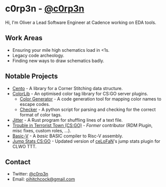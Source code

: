 # c0rp3n - [@c0rp3n](https://twitter.com/c0rp3n)

Hi, I'm Oliver a Lead Software Engineer at Cadence working on EDA tools.

## Work Areas
- Ensuring your mile high schematics load in <1s.
- Legacy code archeology.
- Finding new ways to draw schematics badly.

## Notable Projects
- [Cento](https://github.com/c0rp3n/cento) - A library for a Corner Stitching data structure.
- [ColorLib](https://github.com/c0rp3n/colorlib-sm) - An optimised color tag library for CS:GO server plugins.
  - [Color Generator](https://github.com/c0rp3n/colorlib-gen) - A code generation tool for mapping color names to escape codes.
  - [Checker](https://github.com/c0rp3n/colorlib-check) - A python script for parsing and checking for the correct format of color tags.
- [Jitter](https://github.com/c0rp3n/jitr) - A Rust program for shuffling lines of a text file.
- [Trouble in Terrorist Town (CS:GO)](https://github.com/c0rp3n/TroubleinTerroristTown) - *Former* contributor (RDM Plugin, misc fixes, custom roles, ...).
- [Basic-V](https://github.com/c0rp3n/basic-v) - A *basic* BASIC compiler to Risc-V assembly.
- [Jump Stats CS:GO](https://github.com/c0rp3n/jump-stats-csgo) - Updated version of [ceLoFaN](https://github.com/ceLoFaN/jump-stats-csgo)'s jump stats plugin for CLWO TTT.

## Contact
- Twitter: [@c0rp3n](https://twitter.com/c0rp3n)
- Email: ojhitchcock@gmail.com
